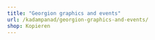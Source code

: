 ```yaml
---
title: "Georgion graphics and events"
url: /kadampanad/georgion-graphics-and-events/
shop: Kopieren
---
```

